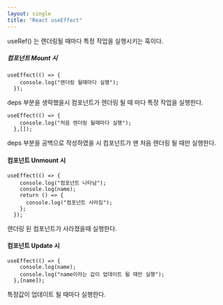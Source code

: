 ```yaml
---
layout: single
title: "React useEffect"
---
```


useRef() 는 렌더링될 때마다 특정 작업을 실행시키는 훅이다.

##### 컴포넌트 Mount 시

    useEffect(() => {
        console.log("렌더링 될때마다 실행");
      });
	  
deps 부분을 생략했을시 컴포넌트가 렌더링 될 때 마다 특정 작업을 실행한다.

    useEffect(() => {
        console.log("처음 렌더링 될때마다 실행");
      },[]);
	  
deps 부분을 공백으로 작성하였을 시 컴포넌트가 맨 처음 렌더링 될 때만 실행한다.

#### 컴포넌트 Unmount 시

    useEffect(() => {
        console.log("컴포넌트 나타남");
        console.log(name);
        return () => {
          console.log("컴포넌트 사라짐");
        };
      });
	  
렌더링 된 컴포넌트가 사라졌을때 실행한다. 

#### 컴포넌트 Update 시

    useEffect(() => {
        console.log(name);
        console.log("name이라는 값이 업데이트 될 때만 실행");
      },[name]);
	  
특정값이 업데이트 될 때마다 실행한다.
